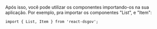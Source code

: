 Após isso, você pode utilizar os componentes importando-os na sua aplicação. Por exemplo, pra importar os componentes "List", e "Item":
```js-static
import { List, Item } from 'react-dsgov';
```